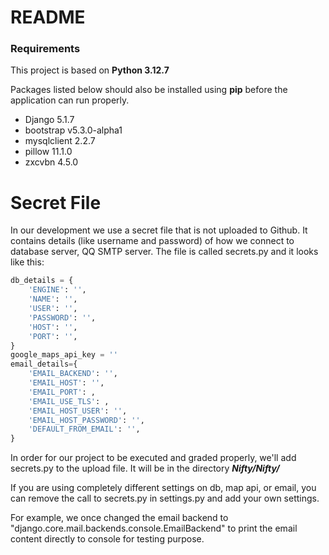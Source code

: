# README

### Requirements

This project is based on **Python 3.12.7**

Packages listed below should also be installed using **pip** before the application can run properly.

- Django 5.1.7
- bootstrap v5.3.0-alpha1
- mysqlclient 2.2.7
- pillow 11.1.0
- zxcvbn 4.5.0

# Secret File
In our development we use a secret file that is not uploaded to Github. It contains details (like username and password) of how we connect to database server, QQ SMTP server.
The file is called secrets.py and it looks like this:

```python
db_details = {
    'ENGINE': '',
    'NAME': '',
    'USER': '',
    'PASSWORD': '',
    'HOST': '',
    'PORT': '',
}
google_maps_api_key = ''
email_details={
    'EMAIL_BACKEND': '',
    'EMAIL_HOST': '',
    'EMAIL_PORT': ,
    'EMAIL_USE_TLS': ,
    'EMAIL_HOST_USER': '',
    'EMAIL_HOST_PASSWORD': '',
    'DEFAULT_FROM_EMAIL': '',
}
```

In order for our project to be executed and graded properly, we'll add secrets.py to the upload file. It will be in the directory ***Nifty/Nifty/***

If you are using completely different settings on db, map api, or email, you can remove the call to secrets.py in settings.py and add your own settings.

For example, we once changed the email backend to "django.core.mail.backends.console.EmailBackend" to print the email content directly to console for testing purpose.
